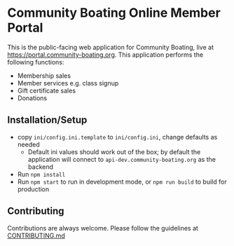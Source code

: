 # Community Boating Online Member Portal

This is the public-facing web application for Community Boating, live at https://portal.community-boating.org.  This application performs the following functions:

- Membership sales
- Member services e.g. class signup
- Gift certificate sales
- Donations

## Installation/Setup
- copy `ini/config.ini.template` to `ini/config.ini`, change defaults as needed
    - Default ini values should work out of the box; by default the application will connect to `api-dev.community-boating.org` as the backend
- Run `npm install`
- Run `npm start` to run in development mode, or `npm run build` to build for production

## Contributing

Contributions are always welcome.  Please follow the guidelines at [CONTRIBUTING.md](CONTRIBUTING.md)
